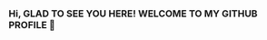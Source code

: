 ### Hi, GLAD TO SEE YOU HERE! WELCOME TO MY GITHUB PROFILE 👋

<!--
**saraasadi78/saraasadi78** is a ✨ _special_ ✨ repository because its `README.md` (this file) appears on your GitHub profile.

![Ubuntu](https://img.shields.io/badge/Ubuntu-E95420?style=flat-square&logo=ubuntu&logoColor=white)
![c](https://img.shields.io/badge/C-00599C?style=flat-square&logo=c&logoColor=white)
![C++](https://img.shields.io/badge/-C++-007ACC?style=flat-square&
![Python](https://img.shields.io/badge/Python-14354C?style=flat-square&logo=python&logoColor=white)
![Sql](http://img.shields.io/badge/-Sql-00758f?style=flat-square&logo=Mysql&logoColor=white)
![HTML](https://img.shields.io/badge/HTML-239120?style=flat-square&logo=html5&logoColor=white)
![CSS](https://img.shields.io/badge/CSS-239120?&style=flat-square&logo=css3&

-------------------------------------------------------------------------------------------------------------------------------------------------------

### 💬 Contact Me

[![Gmail](https://img.shields.io/badge/-yuebaix@outlook.com-c14438?style=for-the-badge&logo=Gmail&logoColor=white)](mailto:saraasadi7899@gmail.com)



Here are some ideas to get you started:

- 🔭 I’m currently working on ...
- 🌱 I’m currently learning ...
- 👯 I’m looking to collaborate on ...
- 🤔 I’m looking for help with ...
- 💬 Ask me about ...
- 📫 How to reach me: ...
- 😄 Pronouns: ...
- ⚡ Fun fact: ...
-->
